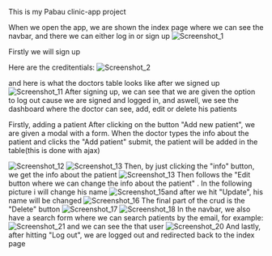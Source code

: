 This is my Pabau clinic-app project

When we open the app, we are shown the index page where we can see the navbar, and there we can either log in or sign up
![Screenshot_1](https://user-images.githubusercontent.com/90925461/172972343-b79963d3-d353-4716-a091-12b3ae555277.png)


Firstly we will sign up 

Here are the creditentials:
![Screenshot_2](https://user-images.githubusercontent.com/90925461/172972470-84b71e3f-f3c1-4e2c-b20c-c887759d8a4b.png)

and here is what the doctors table looks like after we signed up
![Screenshot_11](https://user-images.githubusercontent.com/90925461/172975921-56536f20-6dcf-4764-9e7c-de2ec2a62bb0.png)
After signing up, we can see that we are given the option to log out cause we are signed and logged in, and aswell, we see the dashboard where the doctor can see, add, edit or delete his patients

Firstly, adding a patient
After clicking on the button "Add new patient", we are given a modal with a form. When the doctor types the info about the patient and clicks the "Add patient" submit, the patient will be added in the table(this is done with ajax)

![Screenshot_12](https://user-images.githubusercontent.com/90925461/172976014-34d32fc7-c6b8-4d2c-8162-47fb1f3ec80a.png)
![Screenshot_13](https://user-images.githubusercontent.com/90925461/172976069-8f75e0f7-2ec0-40b4-871e-8f722c3af15b.png)
Then, by just clicking the "info" button, we get the info about the patient 
![Screenshot_13](https://user-images.githubusercontent.com/90925461/172976187-3d34ec1c-11a4-429b-950c-1bcf7db60a47.png)
Then follows the "Edit button where we can change the info about the patient" . In the following picture i will change his name 
![Screenshot_15](https://user-images.githubusercontent.com/90925461/172976359-8caba32f-d87e-44bd-a3d4-5e01940cf14f.png)and after we hit "Update", his name will be changed
![Screenshot_16](https://user-images.githubusercontent.com/90925461/172976369-5b6673ce-787b-43df-b3b0-2374b9867ed8.png)
The final part of the crud is the "Delete" button
![Screenshot_17](https://user-images.githubusercontent.com/90925461/172976460-93010a78-1037-4282-9f7f-640312bcc41d.png)
![Screenshot_18](https://user-images.githubusercontent.com/90925461/172976476-e6ee3d84-60cb-4484-b442-3cdd87009eb1.png)
In the navbar, we also have a search form where we can search patients by the email, for example:
![Screenshot_21](https://user-images.githubusercontent.com/90925461/172976760-2e4b1569-62d1-4c9d-84e7-3e7200f0bdb3.png)
and we can see the that user
![Screenshot_20](https://user-images.githubusercontent.com/90925461/172976803-1e039717-61ad-402d-85d9-5a3ccf6cc91b.png)
And lastly, after hitting "Log out", we are logged out and redirected back to the index page

